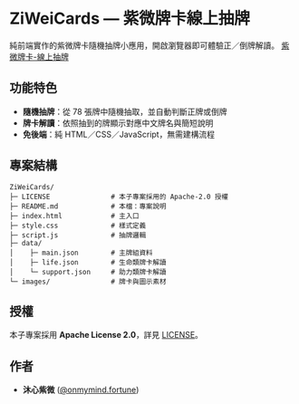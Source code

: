# ZiWeiCards — 紫微牌卡線上抽牌

純前端實作的紫微牌卡隨機抽牌小應用，開啟瀏覽器即可體驗正／倒牌解讀。
[紫微牌卡-線上抽牌](https://onmymindfortune.github.io/ZiWeiCards/)

## 功能特色

- **隨機抽牌**：從 78 張牌中隨機抽取，並自動判斷正牌或倒牌  
- **牌卡解讀**：依照抽到的牌顯示對應中文牌名與簡短說明  
- **免後端**：純 HTML／CSS／JavaScript，無需建構流程

## 專案結構

```
ZiWeiCards/
├─ LICENSE               # 本子專案採用的 Apache-2.0 授權
├─ README.md             # 本檔：專案說明
├─ index.html            # 主入口
├─ style.css             # 樣式定義
├─ script.js             # 抽牌邏輯
├─ data/
│    ├─ main.json        # 主牌組資料
│    ├─ life.json        # 生命類牌卡解讀
│    └─ support.json     # 助力類牌卡解讀
└─ images/               # 牌卡與圖示素材
```

## 授權

本子專案採用 **Apache License 2.0**，詳見 [LICENSE](LICENSE)。

## 作者

- **沐心紫微** ([@onmymind.fortune](https://www.instagram.com/onmymind.fortune/))
